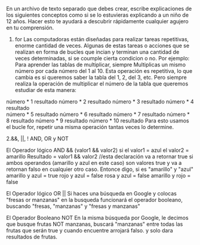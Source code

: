 En un archivo de texto separado que debes crear, escribe explicaciones de los siguientes conceptos como si se lo estuvieras explicando a un niño de 12 años. Hacer esto te ayudará a descubrir rápidamente cualquier agujero en tu comprensión.

1. for
Las computadoras están diseñadas para realizar tareas repetitivas, enorme cantidad de veces. Algunas de estas tareas o acciones que se realizan en forma de bucles que incian y terminan una cantidad de veces determinadas, si se coumple cierta condicion o no.
Por ejemplo:
Para aprender las tablas de multiplicar, siempre Multiplicas un mismo número por cada número del 1 al 10.
Esta operación es repetitiva, lo que cambia es si queremos saber la tabla del 1, 2, del 3, etc. Pero siempre realiza la operación de multiplicar el número de la tabla que queremos estudiar de esta manera:

número * 1 resultado
número * 2 resultado 
número * 3 resultado
número * 4 resultado    
número * 5 resultado
número * 6 resultado
número * 7 resultado
número * 8 resultado
número * 9 resultado
número * 10 resultado
Para esto usamos el bucle for, repetir una misma operación tantas veces lo determine.



2.&&, ||, !
AND, OR y NOT

El Operador lógico AND && (valor1 && valor2) 
si el valor1 = azul
el valor2 = amarillo
Resultado = valor1 && valor2 //esta declaración va a retornar true si ambos operandos (amarillo y azul en este caso) son valores true y va a retornan falso en cualquier otro caso.
Entonce digo, si es "amarillo" y "azul"
amarillo y azul = true
rojo y azul = false
rosa y azul = false
amarillo y rojo = false

El Operador lógico OR ||
Si haces una búsqueda en Google y colocas "fresas or manzanas" en la busqueda funcionará el operador booleano, buscando "fresas, "manzanas" y "fresas y manzanas"

El Operador Booleano NOT
En la misma búsqueda por Google, le decimos que busque frutas NOT manzanas, buscará "manzanas" entre todas las frutas que serán true y cuando encuentre arrojará falso. y solo dara resultados de frutas.


